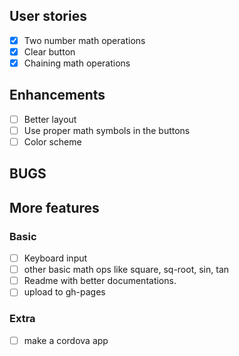 ## User stories

- [x] Two number math operations
- [x] Clear button
- [x] Chaining math operations

## Enhancements

- [ ] Better layout
- [ ] Use proper math symbols in the buttons
- [ ] Color scheme

## BUGS

## More features

### Basic

- [ ] Keyboard input
- [ ] other basic math ops like square, sq-root, sin, tan
- [ ] Readme with better documentations.
- [ ] upload to gh-pages

### Extra

- [ ] make a cordova app